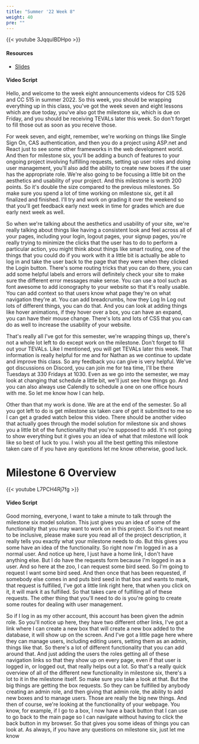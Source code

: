 ```yaml
---
title: "Summer '22 Week 8"
weight: 40
pre: ""
---
```


{{< youtube 3JqquIBDHpo >}}

#### Resources

* <a href="slides" target="_blank">Slides</a>

#### Video Script

Hello, and welcome to the week eight announcements videos for CIS 526 and CC 515 in summer 2022. So this week, you should be wrapping everything up in this class, you've got the week seven and eight lessons which are due today, you've also got the milestone six, which is due on Friday, and you should be receiving TEVALs later this week. So don't forget to fill those out as soon as you receive those. 

For week seven, and eight, remember, we're working on things like Single Sign On, CAS authentication, and then you do a project using ASP.net and React just to see some other frameworks in the web development world. And then for milestone six, you'll be adding a bunch of features to your ongoing project involving fulfilling requests, setting up user roles and doing user management, you'll also add the ability to create new boxes if the user has the appropriate role. We're also going to be focusing a little bit on the aesthetics and usability of your project. And this milestone is worth 200 points. So it's double the size compared to the previous milestones. So make sure you spend a lot of time working on milestone six, get it all finalized and finished. I'll try and work on grading it over the weekend so that you'll get feedback early next week in time for grades which are due early next week as well. 

So when we're talking about the aesthetics and usability of your site, we're really talking about things like having a consistent look and feel across all of your pages, including your login, logout pages, your signup pages, you're really trying to minimize the clicks that the user has to do to perform a particular action, you might think about things like smart routing, one of the things that you could do if you work with it a little bit is actually be able to log in and take the user back to the page that they were when they clicked the Login button. There's some routing tricks that you can do there, you can add some helpful labels and errors will definitely check your site to make sure the different error messages make sense. You can use a tool such as font awesome to add iconography to your website so that it's really usable. You can add context so that users know what page they're on what navigation they're at. You can add breadcrumbs, how they Log In Log out lots of different things, you can do that. And you can look at adding things like hover animations, if they hover over a box, you can have an expand, you can have their mouse change. There's lots and lots of CSS that you can do as well to increase the usability of your website. 

That's really all I've got for this semester, we're wrapping things up, there's not a whole lot left to do except work on the milestone. Don't forget to fill out your TEVALs. Like I mentioned, you will get TEVALs later this week. That information is really helpful for me and for Nathan as we continue to update and improve this class. So any feedback you can give is very helpful. We've got discussions on Discord, you can join me for tea time, I'll be there Tuesdays at 330 Fridays at 1030. Even as we go into the semester, we may look at changing that schedule a little bit, we'll just see how things go. And you can also always use Calendly to schedule a one on one office hours with me. So let me know how I can help. 

Other than that my work is done. We are at the end of the semester. So all you got left to do is get milestone six taken care of get it submitted to me so I can get a graded watch below this video. There should be another video that actually goes through the model solution for milestone six and shows you a little bit of the functionality that you're supposed to add. It's not going to show everything but it gives you an idea of what that milestone will look like so best of luck to you. I wish you all the best getting this milestone taken care of if you have any questions let me know otherwise, good luck.

# Milestone 6 Overview

{{< youtube L7PCH4Rj7fg >}}

#### Video Script

Good morning, everyone, I want to take a minute to talk through the milestone six model solution. This just gives you an idea of some of the functionality that you may want to work on in this project. So it's not meant to be inclusive, please make sure you read all of the project description, it really tells you exactly what your milestone needs to do. But this gives you some have an idea of the functionality. So right now I'm logged in as a normal user. And notice up here, I just have a home link, I don't have anything else. But I do have the requests form because I'm logged in as a user. And so here at the zoo, I can request some bird seed. So I'm going to request I want some bird seed. And then once that has been requested, if somebody else comes in and puts bird seed in that box and wants to mark, that request is fulfilled, I've got a little link right here, that when you click on it, it will mark it as fulfilled. So that takes care of fulfilling all of these requests. The other thing that you'll need to do is you're going to create some routes for dealing with user management. 

So if I log in as my other account, this account has been given the admin role. So you'll notice up here, they have two different other links, I've got a link where I can create a new box that will create a new box added to the database, it will show up on the screen. And I've got a little page here where they can manage users, including editing users, setting them as an admin, things like that. So there's a lot of different functionality that you can add around that. And just adding the users the roles getting all of these navigation links so that they show up on every page, even if that user is logged in, or logged out, that really helps out a lot. So that's a really quick overview of all of the different new functionality in milestone six, there's a lot to it in the milestone itself. So make sure you take a look at that. But the big things are getting the box requests. So they can be fulfilled by anybody creating an admin role, and then giving that admin role, the ability to add new boxes and to manage users. Those are really the big new things. And then of course, we're looking at the functionality of your webpage. You know, for example, if I go to a box, I now have a back button that I can use to go back to the main page so I can navigate without having to click the back button in my browser. So that gives you some ideas of things you can look at. As always, if you have any questions on milestone six, just let me know